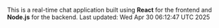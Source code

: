 This is a real-time chat application built using **React** for the frontend and **Node.js** for the backend.
Last updated: Wed Apr 30 06:12:47 UTC 2025
